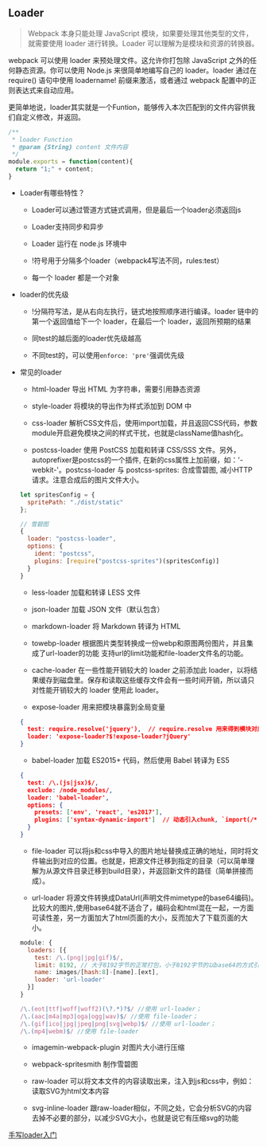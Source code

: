 ## Loader

  > Webpack 本身只能处理 JavaScript 模块，如果要处理其他类型的文件，就需要使用 loader 进行转换。Loader 可以理解为是模块和资源的转换器。

  webpack 可以使用 loader 来预处理文件。这允许你打包除 JavaScript 之外的任何静态资源。你可以使用 Node.js 来很简单地编写自己的 loader。loader 通过在 require() 语句中使用 loadername! 前缀来激活，或者通过 webpack 配置中的正则表达式来自动应用。

  更简单地说，loader其实就是一个Funtion，能够传入本次匹配到的文件内容供我们自定义修改，并返回。

  ```js
  /**
   * loader Function
   * @param {String} content 文件内容
   */
  module.exports = function(content){
    return "1;" + content;
  }
  ```

* Loader有哪些特性？

  - Loader可以通过管道方式链式调用，但是最后一个loader必须返回js

  - Loader支持同步和异步

  - Loader 运行在 node.js 环境中

  - !符号用于分隔多个loader（webpack4写法不同，rules:test）

  - 每一个 loader 都是一个对象

* loader的优先级

  - !分隔符写法，是从右向左执行，链式地按照顺序进行编译。loader 链中的第一个返回值给下一个 loader，在最后一个 loader，返回所预期的结果

  - 同test的越后面的loader优先级越高

  - 不同test的，可以使用`enforce: 'pre'`强调优先级

* 常见的loader

  - html-loader 导出 HTML 为字符串，需要引用静态资源

  - style-loader 将模块的导出作为样式添加到 DOM 中

  - css-loader 解析CSS文件后，使用import加载，并且返回CSS代码，参数module开启避免模块之间的样式干扰，也就是className值hash化。

  - postcss-loader 使用 PostCSS 加载和转译 CSS/SSS 文件。另外，autoprefixer是postcss的一个插件, 在新的css属性上加前缀，如：'-webkit-'。postcss-loader 与 postcss-sprites: 合成雪碧图, 减小HTTP请求。注意合成后的图片文件大小。

  ```js
  let spritesConfig = {
    spritePath: "./dist/static"
  };

  // 雪碧图
  {
    loader: "postcss-loader",
    options: {
      ident: "postcss",
      plugins: [require("postcss-sprites")(spritesConfig)]
    }
  }
  ```

  - less-loader 加载和转译 LESS 文件

  - json-loader 加载 JSON 文件（默认包含）

  - markdown-loader 将 Markdown 转译为 HTML

  - towebp-loader 根据图片类型转换成一份webp和原图两份图片，并且集成了url-loader的功能 支持url的limit功能和file-loader文件名的功能。

  - cache-loader 在一些性能开销较大的 loader 之前添加此 loader，以将结果缓存到磁盘里。保存和读取这些缓存文件会有一些时间开销，所以请只对性能开销较大的 loader 使用此 loader。

  - expose-loader 用来把模块暴露到全局变量
  
  ```json
  {
    test: require.resolve('jquery'),  // require.resolve 用来得到模块对应的绝对路径
    loader: 'expose-loader?$!expose-loader?jQuery'
  }
  ```

  - babel-loader 加载 ES2015+ 代码，然后使用 Babel 转译为 ES5

  ```json
  {
    test: /\.(js|jsx)$/,
    exclude: /node_modules/,
    loader: 'babel-loader',
    options: {
      presets: ['env', 'react', 'es2017'],
      plugins: ['syntax-dynamic-import']  // 动态引入chunk, `import(/* webpackChunkName: "my-chunk-name" */'moment').then`
    }
  }
  ```

  - file-loader 可以将js和css中导入的图片地址替换成正确的地址，同时将文件输出到对应的位置。也就是，把源文件迁移到指定的目录（可以简单理解为从源文件目录迁移到build目录），并返回新文件的路径（简单拼接而成）。

  - url-loader 将源文件转换成DataUrl(声明文件mimetype的base64编码)。比较大的图片,使用base64就不适合了，编码会和html混在一起，一方面可读性差，另一方面加大了html页面的大小，反而加大了下载页面的大小。

  ```js
  module: {
    loaders: [{
      test: /\.(png|jpg|gif)$/,
      limit: 8192, // 大于8192字节的正常打包，小于8192字节的以base64的方式引入
      name: images/[hash:8]-[name].[ext],
      loader: 'url-loader' 
    }]
  }
  ```

  ```js
  /\.(eot|ttf|woff|woff2)(\?.*)?$/ //使用 url-loader；
  /\.(aac|m4a|mp3|oga|ogg|wav)$/ //使用 file-loader；
  /\.(gif|ico|jpg|jpeg|png|svg|webp)$/ //使用 url-loader；
  /\.(mp4|webm)$/ //使用 file-loader
  ```

  - imagemin-webpack-plugin 对图片大小进行压缩

  - webpack-spritesmith 制作雪碧图

  - raw-loader 可以将文本文件的内容读取出来，注入到js和css中，例如：读取SVG为html文本内容

  - svg-inline-loader 跟raw-loader相似，不同之处，它会分析SVG的内容去掉不必要的部分，以减少SVG大小，也就是说它有压缩svg的功能


[手写loader入门](https://juejin.im/post/5a698a316fb9a01c9f5b9ca0)